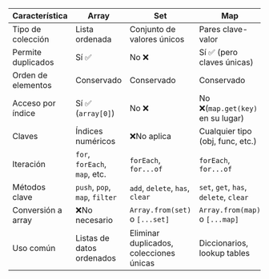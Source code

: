 | Característica       | Array                          | Set                               | Map                                 |
|---|---|---|---|
| Tipo de colección    | Lista ordenada                 | Conjunto de valores únicos        | Pares clave-valor                   |
| Permite duplicados   | Sí ✅                             | No ❌                                | Sí ✅ (pero claves únicas)            |
| Orden de elementos   | Conservado                     | Conservado                         | Conservado                          |
| Acceso por índice    | Sí ✅ (`array[0]`)               | No ❌                                | No ❌(`map.get(key)` en su lugar)    |
| Claves               | Índices numéricos              | ❌No aplica                          | Cualquier tipo (obj, func, etc.)   |
| Iteración            | `for`, `forEach`, `map`, etc. | `forEach`, `for...of`              | `forEach`, `for...of`              |
| Métodos clave        | `push`, `pop`, `map`, `filter`| `add`, `delete`, `has`, `clear`    | `set`, `get`, `has`, `delete`, `clear` |
| Conversión a array   | ❌No necesario                   | `Array.from(set)` o `[...set]`     | `Array.from(map)` o `[...map]`     |
| Uso común            | Listas de datos ordenados      | Eliminar duplicados, colecciones únicas | Diccionarios, lookup tables     |

